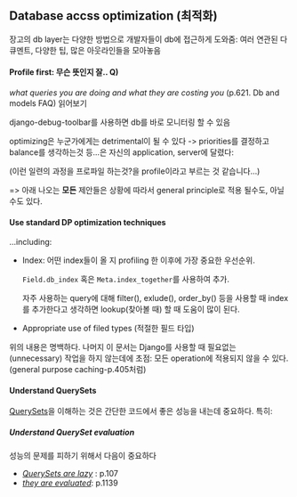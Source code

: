 ## Database accss optimization (최적화)

장고의 db layer는 다양한 방법으로 개발자들이 db에 접근하게 도와줌: 여러 연관된 다큐멘트, 다양한 팁, 많은 아웃라인들을 모아놓음

#### Profile first: 무슨 뜻인지 잘.. Q)

*what queries you are doing and what they are costing you* (p.621. Db and models FAQ) 읽어보기

django-debug-toolbar를 사용하면 db를 바로 모니터링 할 수 있음

optimizing은 누군가에게는 detrimental이 될 수 있다 -> priorities를 결정하고 balance를 생각하는것 등…은 자신의 application, server에 달렸다: 

(이런 일련의 과정을 프로파일 하는것?을 profile이라고 부르는 것 같습니다…)

=> 아래 나오는 **모든** 제안들은 상황에 따라서 general principle로 적용 될수도, 아닐수도 있다.

#### Use standard DP optimization techniques

…including:

- Index: 어떤 index들이 올 지 profiling 한 이후에 가장 중요한 우선순위. 

  `Field.db_index` 혹은 `Meta.index_together`를 사용하여  추가.

  자주 사용하는 query에 대해 filter(), exlude(), order_by() 등을 사용할 때 index를 추가한다고 생각하면 lookup(찾아볼 때) 할 때 도움이 많이 된다. 

- Appropriate use of filed types (적절한 필드 타입)



위의 내용은 명백하다. 나머지 이 문서는 Django를 사용할 때 필요없는 (unnecessary) 작업을 하지 않는데에 초점: 모든 operation에 적용되지 않을 수 있다. (general purpose caching-p.405처럼)

#### Understand QuerySets

[QuerySets](https://github.com/bartkim0426/django-document/blob/master/models/Queryset%20API%20Reference.markdown)을 이해하는 것은 간단한 코드에서 좋은 성능을 내는데 중요하다. 특히:

##### Understand QuerySet evaluation

성능의 문제를 피하기 위해서 다음이 중요하다

- *[QuerySets are lazy](https://github.com/bartkim0426/django-document/blob/master/models/querys.md#querysets-are-lazy)* : p.107
- *[they are evaluated]()*: p.1139
